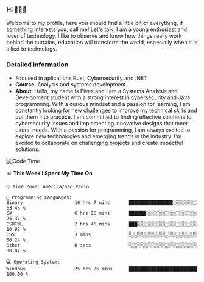 


### Hi 🙋🏽‍♂️

Welcome to my profile, here you should find a little bit of everything, if something interests you, call me! Let's talk,
I am a young enthusiast and lover of technology, I like to observe and know how things really work behind the curtains, 
education will transform the world, especially when it is allied to technology.

### Detailed information
* Focused in aplications Rust, Cybersecurity and .NET
* **Course**: Analysis and systems development.
* **About**: Hello, my name is Elves and I am a Systems Analysis and Development student with a strong interest in cybersecurity and Java programming. With a curious mindset and a passion for learning, I am constantly looking for new challenges to improve my technical skills and put them into practice. I am committed to finding effective solutions to cybersecurity issues and implementing innovative designs that meet users' needs. With a passion for programming, I am always excited to explore new technologies and emerging trends in the industry. I'm excited to collaborate on challenging projects and create impactful solutions.

<!--START_SECTION:waka-->
![Code Time](http://img.shields.io/badge/Code%20Time-262%20hrs%203%20mins-blue)

📊 **This Week I Spent My Time On** 

```text
🕑︎ Time Zone: America/Sao_Paulo

💬 Programming Languages: 
Binary                   16 hrs 7 mins       ████████████████░░░░░░░░░   63.45 % 
C#                       6 hrs 26 mins       ██████░░░░░░░░░░░░░░░░░░░   25.37 % 
CSHTML                   2 hrs 46 mins       ███░░░░░░░░░░░░░░░░░░░░░░   10.92 % 
CSS                      3 mins              ░░░░░░░░░░░░░░░░░░░░░░░░░   00.24 % 
Other                    0 secs              ░░░░░░░░░░░░░░░░░░░░░░░░░   00.02 % 

💻 Operating System: 
Windows                  25 hrs 25 mins      █████████████████████████   100.00 % 
```


<!--END_SECTION:waka-->


